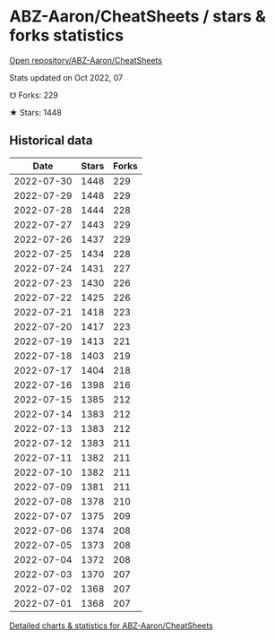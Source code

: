 # ABZ-Aaron/CheatSheets / stars & forks statistics

[Open repository/ABZ-Aaron/CheatSheets](https://github.com/ABZ-Aaron/CheatSheets)

Stats updated on Oct 2022, 07

☋ Forks: 229

★ Stars: 1448

## Historical data
| Date | Stars | Forks |
|------|-------|-------|
| 2022-07-30 | 1448 | 229 | 
| 2022-07-29 | 1448 | 229 | 
| 2022-07-28 | 1444 | 228 | 
| 2022-07-27 | 1443 | 229 | 
| 2022-07-26 | 1437 | 229 | 
| 2022-07-25 | 1434 | 228 | 
| 2022-07-24 | 1431 | 227 | 
| 2022-07-23 | 1430 | 226 | 
| 2022-07-22 | 1425 | 226 | 
| 2022-07-21 | 1418 | 223 | 
| 2022-07-20 | 1417 | 223 | 
| 2022-07-19 | 1413 | 221 | 
| 2022-07-18 | 1403 | 219 | 
| 2022-07-17 | 1404 | 218 | 
| 2022-07-16 | 1398 | 216 | 
| 2022-07-15 | 1385 | 212 | 
| 2022-07-14 | 1383 | 212 | 
| 2022-07-13 | 1383 | 212 | 
| 2022-07-12 | 1383 | 211 | 
| 2022-07-11 | 1382 | 211 | 
| 2022-07-10 | 1382 | 211 | 
| 2022-07-09 | 1381 | 211 | 
| 2022-07-08 | 1378 | 210 | 
| 2022-07-07 | 1375 | 209 | 
| 2022-07-06 | 1374 | 208 | 
| 2022-07-05 | 1373 | 208 | 
| 2022-07-04 | 1372 | 208 | 
| 2022-07-03 | 1370 | 207 | 
| 2022-07-02 | 1368 | 207 | 
| 2022-07-01 | 1368 | 207 | 


[Detailed charts & statistics for ABZ-Aaron/CheatSheets](https://reviewgithub.com/rep/ABZ-Aaron/CheatSheets)
